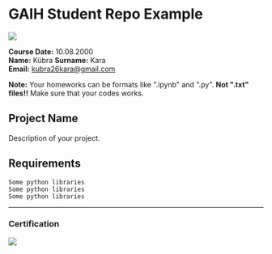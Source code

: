 # GAIH Student Repo Example
![](img/logo.png)

**Course Date:** 10.08.2000  
**Name:** Kübra
**Surname:** Kara  
**Email:** kubra26kara@gmail.com  

**Note:** Your homeworks can be formats like ".ipynb" and ".py". **Not ".txt" files!!** Make sure that your codes works.  

## Project Name
Description of your project.

## Requirements
```
Some python libraries
Some python libraries
Some python libraries
```
---

### Certification
![](img/certificate_ex.png)

